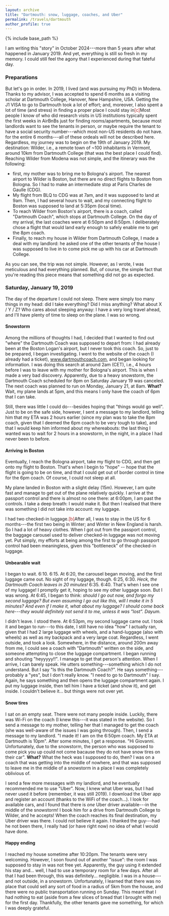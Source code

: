 ```yaml
---
layout: archive
title: "Dartmouth: snow, luggage, coaches, and Uber"
permalink: /travels/dartmouth
author_profile: true
---
```


{% include base_path %}

I am writing this "story" in October 2024---more than 5 years after what happened in January 2019. And yet, everything is still so fresh in my memory. I could still feel the agony that I experienced during that fateful day.

### Preparations

But let's go in order. In 2019, I lived (and was pursuing my PhD) in Modena. Thanks to my advisor, I was accepted to spend 6 months as a visiting scholar at Dartmouth College, Hanover, New Hampshire, USA. Getting the J1 VISA to go to Dartmouth took a lot of effort; and, moreover, I also spent a lot of time (and stress) in finding a proper place I could stay in<span class="footnote"><a style="color:firebrick">[c]</a><span class="footnote_content">Most people I know of who did research visits in US institutions typically spent the first weeks in AirBnBs just for finding rooms/apartments, because most landlords want to see the tenants in person, or maybe require the tenant to have a social security number---which most non-US residents do not have.</span></span> for the entire 6 months---all of these ordeals will not be described here. Regardless, my journey was to begin on the 19th of January 2019. My destination: Wilder, i.e., a remote town of ~100 inhabitants in Vermont, around 10km from Dartmouth College (that was the best place I could find). Reaching Wilder from Modena was not simple, and the itinerary was the following:
* first, my mother was to bring me to Bologna's airport. The nearest airport to Wilder is Boston, but there are no direct flights to Boston from Bologna. So I had to make an intermediate stop at Paris Charles de Gaulle (CDG). 
* My flight from BLQ to CDG was at 7am, and it was supposed to land at 9am. Then, I had several hours to wait, and my connecting flight to Boston was supposed to land at 5:35pm (local time).
* To reach Wilder from Boston's airport, there is a coach, called "Dartmouth Coach", which stops at Dartmouth College. On the day of my arrival, the last coaches were at 6:50pm and 8:50pm. I deliberately chose a flight that would land early enough to safely enable me to get the 8pm coach.
* Finally, to reach my house in Wilder from Dartmouth College, I made a deal with my landlord: he asked one of the other tenants of the house I was supposed to live in to come pick me up with his car at Dartmouth College.

As you can see, the trip was not simple. However, as I wrote, I was meticulous and had everything planned. But, of course, the simple fact that you're reading this piece means that something did not go as expected.

### Saturday, January 19, 2019

The day of the departure I could not sleep. There were simply too many things in my head: did I take everything? Did I miss anything? What about X / Y / Z? Who cares about sleeping anyway: I have a very long travel ahead, and I'll have plenty of time to sleep on the plane. I was so wrong.

#### Snowstorm

Among the millions of thoughts I had, I decided that I wanted to find out "where" the Dartmouth Coach was supposed to depart from: I had already been at the Boston Logan's airport, but I never took this coach. So, just to be prepared, I began investigating. I went to the website of the coach (I already had a ticket), www.dartmouthcoach.com, and began looking for information. I was doing this search at around 2am (CET), i.e., 4 hours before I was to leave with my mother for Bologna's airport. This is when I made a very bad discovery. Apparently, due to a heavy snowstorm, the Dartmouth Coach scheduled for 8pm on Saturday January 19 was canceled. The next coach was planned to run on Monday, January 21, at 8am. **What?** Wait, my plane lands at 5pm, and this means I only have the coach of 6pm that I can take. 

Still, there was little I could do---besides hoping that "things would go well". Just to be on the safe side, however, I sent a message to my landlord, telling him that my ETA was 2 hours earlier (since my plan was to take the 8pm coach, given that I deemed the 6pm coach to be very tough to take), and that I would keep him informed about my whereabouts: the last thing I wanted was to wait for 2 hours in a snowstorm, in the  night, in a place I had never been to before. 

#### Arriving in Boston

Eventually, I reach the Bologna airport, take my flight to CDG, and then get onto my flight to Boston. That's when I begin to "hope" -- hope that the flight is going to be on time, and that I could get out of border control in time for the 6pm coach. Of course, I could not sleep at all.

My plane landed in Boston with a slight delay (15m). However, I am quite fast and manage to get out of the plane relatively quickly. I arrive at the passport control and there is almost no one there: at 6:00pm, I am past the controls. I take a deep breath: I would make it. But then I realised that there was something I did not take into account: my luggage.

I had two checked-in luggage.<span class="footnote"><a style="color:firebrick">[b]</a><span class="footnote_content">After all, I was to stay in the US for 6 months---the first two being in Winter; and Winter in New England is harsh. So I had a lot of heavy clothes.</span></span> When I got out from the passport control, the baggage carousel used to deliver checked-in luggage was not moving yet. Put simply, my efforts at being among the first to go through passport control had been meaningless, given this "bottleneck" of the checked-in luggage. 

#### Unbearable wait

I began to wait. 6:10. 6:15. At 6:20, the carousel began moving, and the first luggage came out. No sight of my luggage, though. 6:25, 6:30. _Heck, the Dartmouth Coach leaves in 20 minutes!_ 6:35. 6:40. That's when I see one of my luggage! I promptly get it, hoping to see my other luggage soon. But I was wrong. At 6:45, I began to think: _should I go out now, and forgo my second luggage? But even assuming I go out like this, will I make it in 5 minutes? And even if I make it, what about my luggage? I should come back here---they would definitely not send it to me, unless it was "lost". Dayum._

I didn't leave. I stood there. At 6:53pm, my second luggage came out. I took it and began to run---to this date, I still have no idea "how" I actually ran, given that I had 2 large luggage with wheels, and a hand-luggage (also with wheels) as well as my backpack and a very large coat. Regardless, I went outside, and took a look. Somewhere, in the distance, around 200m away from me, I could see a coach with "Dartmouth" written on the side, and someone attempting to close the luggage compartment. I began running and shouting "heyyyyy!!". I manage to get that person's attention. When I arrive, I can barely speak. He utters something---something which I do not understand. But I say "Is this the Dartmouth Coach?". He says something---probably a "yes", but I don't really know. "I need to go to Dartmouth" I say. Again, he says something and then opens the luggage compartment again. I put my luggage inside, then tell him I have a ticket (and show it), and get inside. I couldn't believe it... but things were not over yet.

#### Snow tires

I sat on an empty seat. There were not many people inside. Luckily, there was Wi-Fi on the coach (I knew this---it was stated in the website). So I send a message to my mother, telling her that I managed to get the coach (she was well-aware of the issues I was going through). Then, I send a message to my landlord. "I made it! I am on the 6:50pm coach. My ETA at Dartmouth is 10pm". After some minutes, I get a response. "Hi Giovanni. Unfortunately, due to the snowstorm, the person who was supposed to come pick you up could not come bacause they do not have snow tires on their car". **What?** What the heck was I supposed to do, then? I was on a coach that was getting into the middle of nowhere, and that was supposed to leave me in the middle of a snowstorm in a place I was completely oblivious of. 

I send a few more messages with my landlord, and he eventually recommended me to use "Uber". Now, I knew what Uber was, but I had never used it before (remember, it was still 2019). I download the Uber app and register an account (thanks to the WiFi of the coach...). I look for available cars, and I found that there is _one_ Uber driver available---in the middle of the snowstorm! I book him for a drive from Dartmouth College to Wilder, and he accepts! When the coach reaches its final destination, my Uber driver was there. I could not believe it again. I thanked the guy---had he not been there, I really had (or have right now) no idea of what I would have done.

#### Happy ending

I reached my house sometime after 10:20pm. The tenants were very welcoming. However, I soon found out of another "issue": the room I was supposed to stay in was not free yet. Apparently, the guy using it extended his stay and... well, I had to use a temporary room for a few days. After all that I had been through, this was definitely... negligible. I was in a house---and not outside, in a snowstorm. Unfortunately, I learned that there was no place that could sell any sort of food in a radius of 5km from the house, and there were no public transportation running on Sunday. This meant that I had nothing to eat (aside from a few slices of bread that I brought with me) for the first day. Thankfully, the other tenants gave me something, for which I was deeply grateful.

